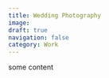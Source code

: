 ```yaml
---
title: Wedding Photography
image: 
draft: true
navigation: false
category: Work
---
```


some content